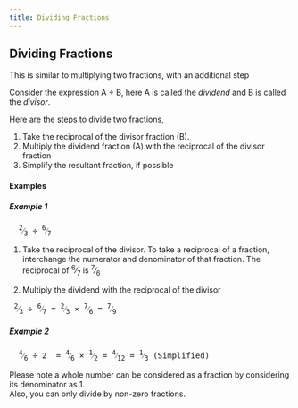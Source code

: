 ```yaml
---
title: Dividing Fractions
---
```

## Dividing Fractions

This is similar to multiplying two fractions, with an additional step

Consider the expression A &divide; B, here A is called the <i>dividend</i> and B is called the <i>divisor</i>.

Here are the steps to divide two fractions,

1. Take the reciprocal of the divisor fraction (B). 
2. Multiply the dividend fraction (A) with the reciprocal of the divisor fraction
3. Simplify the resultant fraction, if possible

#### Examples

##### Example 1

<pre>  <span class="fraction"><sup>2</sup>⁄<sub>3</sub></span> &divide; <span class="fraction"><sup>6</sup>⁄<sub>7</sub></span> </pre>

1. Take the reciprocal of the divisor. To take a reciprocal of a fraction, interchange the numerator and denominator of that fraction. The reciprocal of <span class="fraction"><sup>6</sup>⁄<sub>7</sub></span> is <span class="fraction"><sup>7</sup>⁄<sub>6</sub></span>

2. Multiply the dividend with the reciprocal of the divisor

<pre> <span class="fraction"><sup>2</sup>⁄<sub>3</sub></span> &divide; <span class="fraction"><sup>6</sup>⁄<sub>7</sub></span> = <span class="fraction"><sup>2</sup>⁄<sub>3</sub></span> &times; <span class="fraction"><sup>7</sup>⁄<sub>6</sub></span> = <span class="fraction"><sup>7</sup>⁄<sub>9</sub></span> </pre>

##### Example 2

<pre>  <span class="fraction"><sup>4</sup>⁄<sub>6</sub></span> &divide; 2 </span> = <span class="fraction"><sup>4</sup>⁄<sub>6</sub></span> &times <span class="fraction"><sup>1</sup>⁄<sub>2</sub></span> = <span class="fraction"><sup>4</sup>⁄<sub>12</sub></span> = <span class="fraction"><sup>1</sup>⁄<sub>3</sub></span> (Simplified) </pre>

Please note a whole number can be considered as a fraction by considering its denominator as 1.
<br>Also, you can only divide by non-zero fractions.
